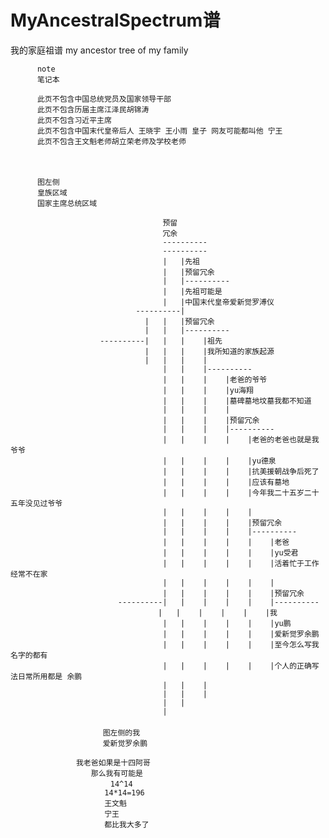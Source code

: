 # MyAncestralSpectrum谱
我的家庭祖谱 my ancestor tree of my family 


          note
          笔记本
          
          此页不包含中国总统党员及国家领导干部
          此页不包含历届主席江泽民胡锦涛
          此页不包含习近平主席
          此页不包含中国末代皇帝后人 王晓宇 王小雨 皇子 网友可能都叫他 宁王
          此页不包含王文魁老师胡立荣老师及学校老师
   　　    
         
         
          图左侧
          皇族区域
          国家主席总统区域
            
                                      预留
                                      冗余
                                      ----------
                                      ----------
                                      |   |先祖
                                      |   |预留冗余
                                      |   |----------
                                      |   |先祖可能是
                                      |   |中国末代皇帝爱新觉罗溥仪
                                ----------|
                                  |   |   |预留冗余
                                  |   |   |----------
                        ----------|   |   |    |祖先
                                  |   |   |    |我所知道的家族起源
                                  |   |   |    | 
                                      |   |    |----------
                                      |   |    |    |老爸的爷爷
                                      |   |    |    |yu海翔
                                      |   |    |    |墓碑墓地坟墓我都不知道
                                      |   |    |    |
                                      |   |    |    |预留冗余
                                      |   |    |    |----------
                                      |   |    |    |    |老爸的老爸也就是我爷爷 
                                      |   |    |    |    |yu德泉
                                      |   |    |    |    |抗美援朝战争后死了
                                      |   |    |    |    |应该有墓地
                                      |   |    |    |    |今年我二十五岁二十五年没见过爷爷
                                      |   |    |    |    |
                                      |   |    |    |    |预留冗余
                                      |   |    |    |    |----------
                                      |   |    |    |    |    |老爸
                                      |   |    |    |    |    |yu受君
                                      |   |    |    |    |    |活着忙于工作经常不在家
                                      |   |    |    |    |    |
                                      |   |    |    |    |    |预留冗余
                            ----------|   |    |    |    |    |----------
                           　　　　　　|   |    |    |    |    |我
                                      |   |    |    |    |    |yu鹏
                                      |   |    |    |    |    |爱新觉罗余鹏
                                      |   |    |    |    |    |至今怎么写我名字的都有
                                      |   |    |    |    |    |个人的正确写法日常所用都是 余鹏        
                                      |   |    |       
                                      |   |    |   
                                      |   |    
                                      |    
              　　　　　　　
             　　　　　　　图左侧的我
             　　　　　　　爱新觉罗余鹏
                    
                 　我老爸如果是十四阿哥
                 　　　那么我有可能是
                    　　   14^14
                         14*14=196
                    　　　王文魁 
                    　　　宁王 
                    　　　都比我大多了
                       
